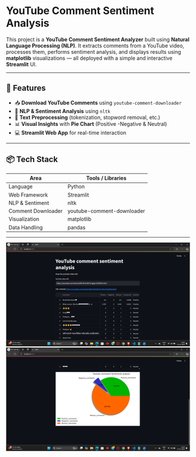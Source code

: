 # YouTube Comment Sentiment Analysis 

This project is a **YouTube Comment Sentiment Analyzer** built using **Natural Language Processing (NLP)**. It extracts comments from a YouTube video, processes them, performs sentiment analysis, and displays results using **matplotlib** visualizations — all deployed with a simple and interactive **Streamlit** UI.

---

## 🚀 Features

- 📥 **Download YouTube Comments** using `youtube-comment-downloader`
- 🧠 **NLP & Sentiment Analysis** using `nltk`
- 🧹 **Text Preprocessing** (tokenization, stopword removal, etc.)
- 📊 **Visual Insights** with **Pie Chart** (Positive -Negative & Neutral)
- 💻 **Streamlit Web App** for real-time interaction

---

## 📦 Tech Stack

| Area                  | Tools / Libraries                   |
|-----------------------|-------------------------------------|
| Language              | Python                              |
| Web Framework         | Streamlit                           |
| NLP & Sentiment       | nltk                                |
| Comment Downloader    | youtube-comment-downloader          |
| Visualization         | matplotlib                          |
| Data Handling         | pandas                              |

---

![Streamlit Output](https://github.com/Shahin-kaushar/-YT-Comment-analysis/blob/main/output%20Images/output_pic-2.png)
![Comments Data Visualisation](https://github.com/Shahin-kaushar/-YT-Comment-analysis/blob/main/output%20Images/output_pic-3.png)


